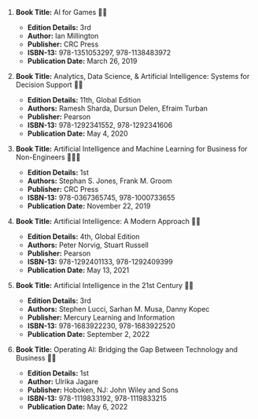 1. **Book Title:** AI for Games 📒🚫 
   - **Edition Details:** 3rd  
   - **Author:** Ian Millington  
   - **Publisher:** CRC Press  
   - **ISBN-13:** 978-1351053297, 978-1138483972  
   - **Publication Date:** March 26, 2019  

2. **Book Title:** Analytics, Data Science, & Artificial Intelligence: Systems for Decision Support 📒🚫 
   - **Edition Details:** 11th, Global Edition  
   - **Authors:** Ramesh Sharda, Dursun Delen, Efraim Turban  
   - **Publisher:** Pearson  
   - **ISBN-13:** 978-1292341552, 978-1292341606  
   - **Publication Date:** May 4, 2020  

3. **Book Title:** Artificial Intelligence and Machine Learning for Business for Non-Engineers 📒🔐✅ 
   - **Edition Details:** 1st  
   - **Authors:** Stephan S. Jones, Frank M. Groom  
   - **Publisher:** CRC Press  
   - **ISBN-13:** 978-0367365745, 978-1000733655  
   - **Publication Date:** November 22, 2019  

4. **Book Title:** Artificial Intelligence: A Modern Approach 📒🚫 
   - **Edition Details:** 4th, Global Edition  
   - **Authors:** Peter Norvig, Stuart Russell  
   - **Publisher:** Pearson  
   - **ISBN-13:** 978-1292401133, 978-1292409399  
   - **Publication Date:** May 13, 2021  

5. **Book Title:** Artificial Intelligence in the 21st Century 📒🚫 
   - **Edition Details:** 3rd  
   - **Authors:** Stephen Lucci, Sarhan M. Musa, Danny Kopec  
   - **Publisher:** Mercury Learning and Information  
   - **ISBN-13:** 978-1683922230, 978-1683922520  
   - **Publication Date:** September 2, 2022  

6. **Book Title:** Operating AI: Bridging the Gap Between Technology and Business 📒🔐 
   - **Edition Details:** 1st  
   - **Author:** Ulrika Jagare  
   - **Publisher:** Hoboken, NJ: John Wiley and Sons  
   - **ISBN-13:** 978-1119833192, 978-1119833215  
   - **Publication Date:** May 6, 2022  
